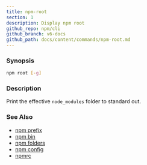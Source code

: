 ```yaml
---
title: npm-root
section: 1
description: Display npm root
github_repo: npm/cli
github_branch: v6-docs
github_path: docs/content/commands/npm-root.md
---
```


### Synopsis
```bash
npm root [-g]
```

### Description

Print the effective `node_modules` folder to standard out.

### See Also

* [npm prefix](/cli/v6/commands/npm-prefix)
* [npm bin](/cli/v6/commands/npm-bin)
* [npm folders](/cli/v6/configuring-npm/folders)
* [npm config](/cli/v6/commands/npm-config)
* [npmrc](/cli/v6/configuring-npm/npmrc)
